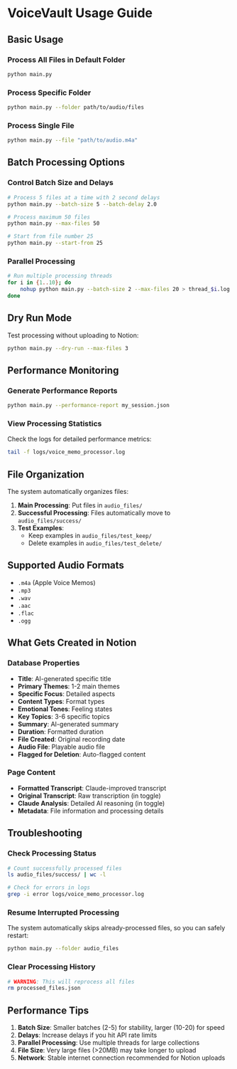 # VoiceVault Usage Guide

## Basic Usage

### Process All Files in Default Folder
```bash
python main.py
```

### Process Specific Folder
```bash
python main.py --folder path/to/audio/files
```

### Process Single File
```bash
python main.py --file "path/to/audio.m4a"
```

## Batch Processing Options

### Control Batch Size and Delays
```bash
# Process 5 files at a time with 2 second delays
python main.py --batch-size 5 --batch-delay 2.0

# Process maximum 50 files
python main.py --max-files 50

# Start from file number 25
python main.py --start-from 25
```

### Parallel Processing
```bash
# Run multiple processing threads
for i in {1..10}; do 
    nohup python main.py --batch-size 2 --max-files 20 > thread_$i.log 2>&1 &
done
```

## Dry Run Mode

Test processing without uploading to Notion:
```bash
python main.py --dry-run --max-files 3
```

## Performance Monitoring

### Generate Performance Reports
```bash
python main.py --performance-report my_session.json
```

### View Processing Statistics
Check the logs for detailed performance metrics:
```bash
tail -f logs/voice_memo_processor.log
```

## File Organization

The system automatically organizes files:

1. **Main Processing**: Put files in `audio_files/`
2. **Successful Processing**: Files automatically move to `audio_files/success/`
3. **Test Examples**: 
   - Keep examples in `audio_files/test_keep/`
   - Delete examples in `audio_files/test_delete/`

## Supported Audio Formats

- `.m4a` (Apple Voice Memos)
- `.mp3`
- `.wav`
- `.aac`
- `.flac`
- `.ogg`

## What Gets Created in Notion

### Database Properties
- **Title**: AI-generated specific title
- **Primary Themes**: 1-2 main themes
- **Specific Focus**: Detailed aspects
- **Content Types**: Format types
- **Emotional Tones**: Feeling states
- **Key Topics**: 3-6 specific topics
- **Summary**: AI-generated summary
- **Duration**: Formatted duration
- **File Created**: Original recording date
- **Audio File**: Playable audio file
- **Flagged for Deletion**: Auto-flagged content

### Page Content
- **Formatted Transcript**: Claude-improved transcript
- **Original Transcript**: Raw transcription (in toggle)
- **Claude Analysis**: Detailed AI reasoning (in toggle)
- **Metadata**: File information and processing details

## Troubleshooting

### Check Processing Status
```bash
# Count successfully processed files
ls audio_files/success/ | wc -l

# Check for errors in logs
grep -i error logs/voice_memo_processor.log
```

### Resume Interrupted Processing
The system automatically skips already-processed files, so you can safely restart:
```bash
python main.py --folder audio_files
```

### Clear Processing History
```bash
# WARNING: This will reprocess all files
rm processed_files.json
```

## Performance Tips

1. **Batch Size**: Smaller batches (2-5) for stability, larger (10-20) for speed
2. **Delays**: Increase delays if you hit API rate limits
3. **Parallel Processing**: Use multiple threads for large collections
4. **File Size**: Very large files (>20MB) may take longer to upload
5. **Network**: Stable internet connection recommended for Notion uploads